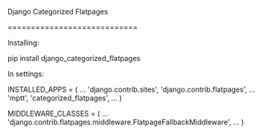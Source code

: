 Django Categorized Flatpages

============================

Installing:

pip install django_categorized_flatpages

In settings:

INSTALLED_APPS = (
	...
	'django.contrib.sites',
    'django.contrib.flatpages',
	...
    'mptt',
    'categorized_flatpages',
    ...
)


MIDDLEWARE_CLASSES = (
	...
    'django.contrib.flatpages.middleware.FlatpageFallbackMiddleware',
	...
)
